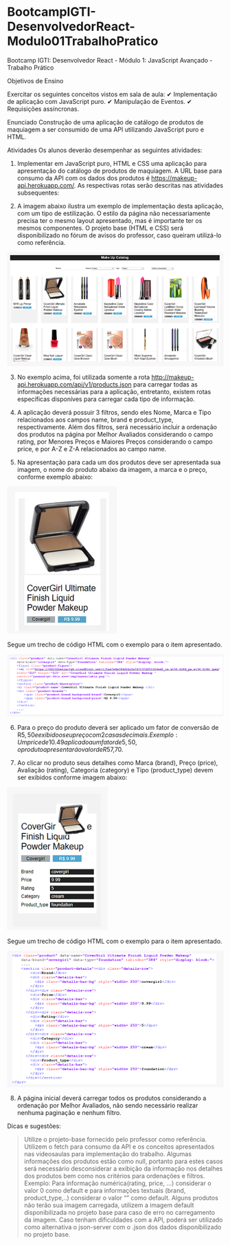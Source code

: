# BootcampIGTI-DesenvolvedorReact-Modulo01TrabalhoPratico
 Bootcamp IGTI: Desenvolvedor React - Módulo 1: JavaScript Avançado - Trabalho Prático

Objetivos de Ensino

Exercitar os seguintes conceitos vistos em sala de aula:
✔ Implementação de aplicação com JavaScript puro.
✔ Manipulação de Eventos.
✔ Requisições assíncronas.

Enunciado
Construção de uma aplicação de catálogo de produtos de maquiagem a ser 
consumido de uma API utilizando JavaScript puro e HTML.

Atividades
Os alunos deverão desempenhar as seguintes atividades:

1. Implementar em JavaScript puro, HTML e CSS uma aplicação para apresentação do catálogo de produtos de maquiagem. A URL base para 
consumo da API com os dados dos produtos é https://makeup-api.herokuapp.com/. As respectivas rotas serão descritas nas atividades subsequentes:

2. A imagem abaixo ilustra um exemplo de implementação desta aplicação, com um tipo de estilização. O estilo da página não necessariamente precisa ter o mesmo layout apresentado, mas é importante ter os mesmos componentes. O projeto base (HTML e CSS) será disponibilizado no fórum de avisos do professor, caso queiram utilizá-lo como referência.


<img src="readme/image.png">


3. No exemplo acima, foi utilizada somente a rota http://makeup-api.herokuapp.com/api/v1/products.json para carregar todas as informações necessárias para a aplicação, entretanto, existem rotas específicas disponíves para carregar cada tipo de informação.

4. A aplicação deverá possuir 3 filtros, sendo eles Nome, Marca e Tipo relacionados aos campos name, brand e product_type, respectivamente. Além dos filtros, será necessário incluir a ordenação dos produtos na página por Melhor Avaliados considerando o campo rating, por Menores Preços e Maiores Preços considerando o campo price, e por A-Z e Z-A relacionados ao campo name. 

5. Na apresentação para cada um dos produtos deve ser apresentada sua imagem, o nome do produto abaixo da imagem, a marca e o preço, conforme exemplo abaixo:


<img src="readme/image2.png">


Segue um trecho de código HTML com o exemplo para o item apresentado.


<img src="readme/image3.png">


6. Para o preço do produto deverá ser aplicado um fator de conversão de R$5,50 
e exibido o seu preço com 2 casas decimais. Exemplo: Um price de 10.49 
aplicado a um fator de 5,50, o produto apresentará o valor de R$57,70.

7. Ao clicar no produto seus detalhes como Marca (brand), Preço (price), Avaliação 
(rating), Categoria (category) e Tipo (product_type) devem ser exibidos 
conforme imagem abaixo:


<img src="readme/image4.png">


Segue um trecho de código HTML com o exemplo para o item apresentado.


<img src="readme/image5.png">


8. A página inicial deverá carregar todos os produtos considerando a ordenação 
por Melhor Avaliados, não sendo necessário realizar nenhuma paginação e 
nenhum filtro.

Dicas e sugestões:
> Utilize o projeto-base fornecido pelo professor como referência.
> Utilizem o fetch para consumo da API e os conceitos apresentados nas videosaulas para implementação do trabalho.
> Algumas informações dos produtos estão como null, portanto para estes casos será necessário desconsiderar a exibição da informação nos detalhes dos produtos bem como nos critérios para ordenações e filtros. Exemplo: Para informação numérica(rating, price, ...) considerar o valor 0 como default e para informações textuais (brand, product_type,..) considerar o valor “” como default.
> Alguns produtos não terão sua imagem carregada, utilizem a imagem default disponibilizada no projeto base para caso de erro no carregamento da imagem. Caso tenham dificuldades com a API, poderá ser utilizado como alternativa o json-server com o .json dos dados disponibilizado no projeto base.